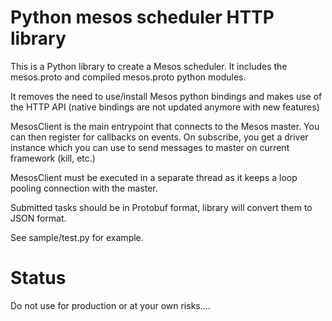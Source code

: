 # Python mesos scheduler HTTP library

This is a Python library to create a Mesos scheduler. It includes the mesos.proto and compiled mesos.proto python modules.

It removes the need to use/install Mesos python bindings and makes use of the HTTP API (native bindings are not updated anymore with new features)

MesosClient is the main entrypoint that connects to the Mesos master. You can then register for callbacks on events.
On subscribe, you get a driver instance which you can use to send messages to master on current framework (kill, etc.)

MesosClient must be executed in a separate thread as it keeps a loop pooling connection with the master.

Submitted tasks should be in Protobuf format, library will convert them to JSON format.

See sample/test.py for example.


# Status

Do not use for production or at your own risks....
